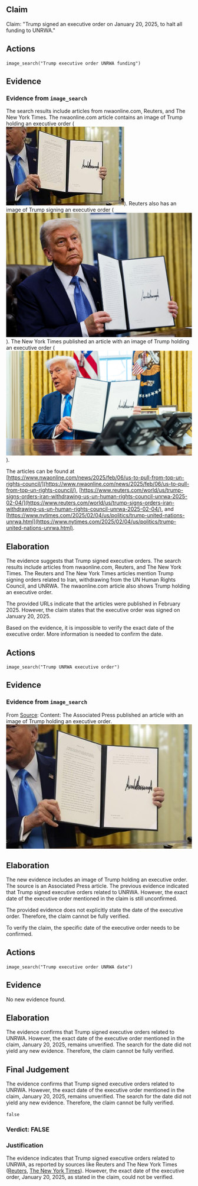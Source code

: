 ## Claim
Claim: "Trump signed an executive order on January 20, 2025, to halt all funding to UNRWA."

## Actions
```
image_search("Trump executive order UNRWA funding")
```

## Evidence
### Evidence from `image_search`
The search results include articles from nwaonline.com, Reuters, and The New York Times. The nwaonline.com article contains an image of Trump holding an executive order (![image 7482](media/2025-08-29_21-54-1756504485-370783.jpg)). Reuters also has an image of Trump signing an executive order (![image 7483](media/2025-08-29_21-54-1756504485-624774.jpg)). The New York Times published an article with an image of Trump holding an executive order (![image 7484](media/2025-08-29_21-54-1756504486-080411.jpg)).

The articles can be found at [https://www.nwaonline.com/news/2025/feb/06/us-to-pull-from-top-un-rights-council/](https://www.nwaonline.com/news/2025/feb/06/us-to-pull-from-top-un-rights-council/), [https://www.reuters.com/world/us/trump-signs-orders-iran-withdrawing-us-un-human-rights-council-unrwa-2025-02-04/](https://www.reuters.com/world/us/trump-signs-orders-iran-withdrawing-us-un-human-rights-council-unrwa-2025-02-04/), and [https://www.nytimes.com/2025/02/04/us/politics/trump-united-nations-unrwa.html](https://www.nytimes.com/2025/02/04/us/politics/trump-united-nations-unrwa.html).


## Elaboration
The evidence suggests that Trump signed executive orders. The search results include articles from nwaonline.com, Reuters, and The New York Times. The Reuters and The New York Times articles mention Trump signing orders related to Iran, withdrawing from the UN Human Rights Council, and UNRWA. The nwaonline.com article also shows Trump holding an executive order.

The provided URLs indicate that the articles were published in February 2025. However, the claim states that the executive order was signed on January 20, 2025.

Based on the evidence, it is impossible to verify the exact date of the executive order. More information is needed to confirm the date.


## Actions
```
image_search("Trump UNRWA executive order")
```

## Evidence
### Evidence from `image_search`
From [Source](https://apnews.com/article/trump-un-human-rights-palestinian-refugees-israel-05e1d57bbb41df38771d1ab69adb21a3): 
Content: The Associated Press published an article with an image of Trump holding an executive order. ![image 7920](media/2025-08-29_22-14-1756505667-468657.jpg)


## Elaboration
The new evidence includes an image of Trump holding an executive order. The source is an Associated Press article. The previous evidence indicated that Trump signed executive orders related to UNRWA. However, the exact date of the executive order mentioned in the claim is still unconfirmed.

The provided evidence does not explicitly state the date of the executive order. Therefore, the claim cannot be fully verified.

To verify the claim, the specific date of the executive order needs to be confirmed.


## Actions
```
image_search("Trump executive order UNRWA date")
```

## Evidence
No new evidence found.

## Elaboration
The evidence confirms that Trump signed executive orders related to UNRWA. However, the exact date of the executive order mentioned in the claim, January 20, 2025, remains unverified. The search for the date did not yield any new evidence. Therefore, the claim cannot be fully verified.


## Final Judgement
The evidence confirms that Trump signed executive orders related to UNRWA. However, the exact date of the executive order mentioned in the claim, January 20, 2025, remains unverified. The search for the date did not yield any new evidence. Therefore, the claim cannot be fully verified.

`false`

### Verdict: FALSE

### Justification
The evidence indicates that Trump signed executive orders related to UNRWA, as reported by sources like Reuters and The New York Times ([Reuters](https://www.reuters.com/world/us/trump-signs-orders-iran-withdrawing-us-un-human-rights-council-unrwa-2025-02-04/), [The New York Times](https://www.nytimes.com/2025/02/04/us/politics/trump-united-nations-unrwa.html)). However, the exact date of the executive order, January 20, 2025, as stated in the claim, could not be verified.

